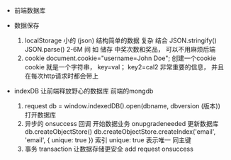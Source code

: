 - 前端数据库

- 数据保存
  1. localStorage 小的 (json) 结构简单的数据 复杂 结合 JSON.stringify()
    JSON.parse() 2-6M 间
    如 储存 中奖次数和奖品， 可以不用麻烦后端
  2. cookie document.cookie="username=John Doe"; 创建一个cookie
    cookie 就是一个字符串， key=val；
    key2=cal2 非常重要的信息， 并且在每次http请求时都会带上

- indexDB
  让前端释放野心的数据库 前端的mongdb 
  1. request db = 
    window.indexedDB().open(dbname, dbversion (版本))  打开数据库
  2. 异步的
    onsuccess 回调 开始数据业务
    onupgradeneeded 更新数据库
    db.createObjectStore()
    db.createObjectStore.createIndex('email', 'email', { unique: true }) 索引 unique: true 表示唯一 同主键
  3. 事务 transaction 让数据存储更安全
    add request onsuccess 
